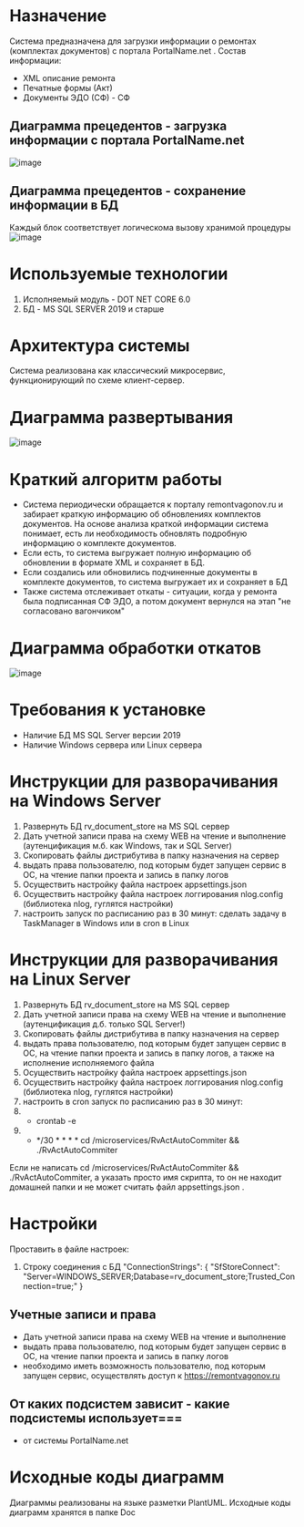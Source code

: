 # Назначение
Система предназначена для загрузки информации о ремонтах (комплектах документов) с портала PortalName.net .
Состав информации:
* XML описание ремонта
* Печатные формы (Акт)
* Документы ЭДО (СФ) - CФ

## Диаграмма прецедентов - загрузка информации с портала PortalName.net
![image](https://github.com/sansansan74/RvSfDownloadCore/assets/169544677/72b7bc0f-b2d1-44db-a43c-703c866c2f6f)
## Диаграмма прецедентов - сохранение информации в БД
Каждый блок соответствует логическома вызову хранимой процедуры
![image](https://github.com/sansansan74/RvSfDownloadCore/assets/169544677/c3d1a837-615e-46d6-937c-4d9a94c556a6)

# Используемые технологии
1. Исполняемый модуль - DOT NET CORE 6.0
2. БД - MS SQL SERVER 2019 и старше

# Архитектура системы
Система реализована как классический микросервис, функционирующий по схеме клиент-сервер.

# Диаграмма развертывания
![image](https://github.com/sansansan74/RvSfDownloadCore/assets/169544677/b2070da9-515d-4fc3-99af-2dce3000810b)


# Краткий алгоритм работы
* Система периодически обращается к порталу remontvagonov.ru и забирает краткую информацию об обновлениях комплектов документов. На основе анализа краткой  информации система понимает, есть ли необходимость обновлять подробную информацию о комплекте документов.
* Если есть, то система выгружает полную информацию об обновлении в формате XML и сохраняет в БД.
* Если создались или обновились подчиненные документы в комплекте документов, то система выгружает их и сохраняет в БД
* Также система отслеживает откаты - ситуации, когда у ремонта была подписанная СФ ЭДО, а потом документ вернулся на этап "не согласовано вагончиком"

# Диаграмма обработки откатов
![image](https://github.com/sansansan74/RvSfDownloadCore/assets/169544677/a2cfbe17-746f-48d1-9014-b33b214a1feb)

# Требования к установке
* Наличие БД MS SQL Server версии 2019
* Наличие Windows сервера или Linux сервера

# Инструкции для разворачивания на Windows Server
1. Развернуть БД rv_document_store на MS SQL сервер
1. Дать учетной записи права на схему WEB на чтение и выполнение (аутенцификация м.б. как Windows, так и SQL Server)
1. Скопировать файлы дистрибутива в папку назначения на сервер
2. выдать права пользователю, под которым будет запущен сервис в ОС, на чтение папки проекта и запись в папку логов
3. Осуществить настройку файла настроек appsettings.json
4. Осуществить настройку файла настроек логгирования nlog.config (библиотека nlog, гуглятся настройки)
5. настроить запуск по расписанию раз в 30 минут: сделать задачу в TaskManager в Windows или в cron в Linux

# Инструкции для разворачивания на Linux Server
1. Развернуть БД rv_document_store на MS SQL сервер
1. Дать учетной записи права на схему WEB на чтение и выполнение (аутенцификация д.б. только SQL Server!)
1. Скопировать файлы дистрибутива в папку назначения на сервер
2. выдать права пользователю, под которым будет запущен сервис в ОС, на чтение папки проекта и запись в папку логов, а также на исполнение исполняемого файла
3. Осуществить настройку файла настроек appsettings.json
4. Осуществить настройку файла настроек логгирования nlog.config (библиотека nlog, гуглятся настройки)
5. настроить в cron запуск по расписанию раз в 30 минут:
6. - crontab -e
7. - */30 * * * * cd /microservices/RvActAutoCommiter && ./RvActAutoCommiter

Если не написать cd /microservices/RvActAutoCommiter && ./RvActAutoCommiter, а указать просто имя скрипта, то он не находит домашней папки и не может считать файл appsettings.json .

# Настройки
Проставить в файле настроек:
1. Строку соединения с БД
  "ConnectionStrings": {
    "SfStoreConnect": "Server=WINDOWS_SERVER;Database=rv_document_store;Trusted_Connection=true;"
    }
  
## Учетные записи и права

* Дать учетной записи права на схему WEB на чтение и выполнение
* выдать права пользователю, под которым будет запущен сервис в ОС, на чтение папки проекта и запись в папку логов
* необходимо иметь возможность пользователю, под которым запущен сервис, осуществлять доступ к https://remontvagonov.ru

## От каких подсистем зависит - какие подсистемы использует===
* от системы PortalName.net

# Исходные коды диаграмм
Диаграммы реализованы на языке разметки PlantUML. Исходные коды диаграмм хранятся в папке Doc

